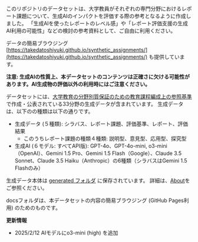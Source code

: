 このリポジトリのデータセットは、大学教員がそれぞれの専門分野におけるレポート課題について、生成AIのインパクトを評価する際の参考となるように作成しました。
「生成AIを使ったレポートのレベル感」や「レポート評価支援の生成AI利用の可能性」などの検討の参考資料として、ご自由に利用ください。

データの簡易ブラウジング [https://takedatoshiyuki.github.io/synthetic_assignments/](https://takedatoshiyuki.github.io/synthetic_assignments/) も提供しています。

**注意: 生成AIの性質上、本データセットのコンテンツは正確さに欠ける可能性があります。AI生成物の評価以外の利用時にはご注意ください。**

データセットには、[大学教育の分野別質保証のための教育課程編成上の参照基準](https://www.scj.go.jp/ja/member/iinkai/daigakuhosyo/daigakuhosyo.html) で作成・公表されている33分野の生成データが含まれています。
生成データは、以下のの種類は以下の通りです。

- 生成データ (５種類): シラバス、レポート課題、評価基準、レポート、評価結果
  - このうちレポート課題の種類４種類: 説明型、意見型、応用型、探究型
- 生成AI (６モデル: すべてAPI版): GPT-4o、GPT-4o-mini, o3-mini（OpenAI）、Gemini 1.5 Pro、Gemini 1.5 Flash（Google）、Claude 3.5 Sonnet、Claude 3.5 Haiku（Anthropic）の6種類（シラバスはGemini 1.5 Flashのみ）

生成データ本体は [generated フォルダ](https://github.com/takedatoshiyuki/synthetic_assignments/main/generated) に保存されています。
詳細は、[About](https://takedatoshiyuki.github.io/synthetic_assignments/about)をご参照ください。

docsフォルダは、本データセットの内容の簡易ブラウジング (GitHub Pages利用) のためのものです。

**更新情報**

- 2025/2/12  AIモデルにo3-mini (high) を追加

